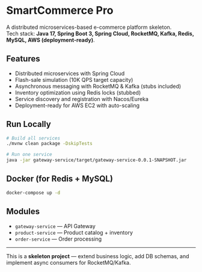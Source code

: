 
# SmartCommerce Pro

A distributed microservices-based e-commerce platform skeleton.  
Tech stack: **Java 17, Spring Boot 3, Spring Cloud, RocketMQ, Kafka, Redis, MySQL, AWS (deployment-ready)**.

## Features
- Distributed microservices with Spring Cloud
- Flash-sale simulation (10K QPS target capacity)
- Asynchronous messaging with RocketMQ & Kafka (stubs included)
- Inventory optimization using Redis locks (stubbed)
- Service discovery and registration with Nacos/Eureka
- Deployment-ready for AWS EC2 with auto-scaling

## Run Locally
```bash
# Build all services
./mvnw clean package -DskipTests

# Run one service
java -jar gateway-service/target/gateway-service-0.0.1-SNAPSHOT.jar
```

## Docker (for Redis + MySQL)
```bash
docker-compose up -d
```

## Modules
- `gateway-service` — API Gateway
- `product-service` — Product catalog + inventory
- `order-service` — Order processing

---
This is a **skeleton project** — extend business logic, add DB schemas, and implement async consumers for RocketMQ/Kafka.

